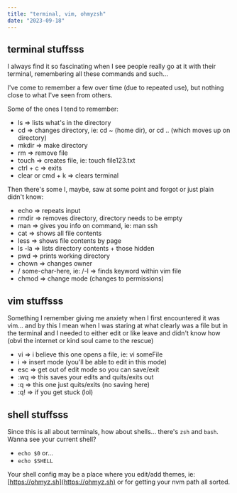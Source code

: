 ```yaml
---
title: "terminal, vim, ohmyzsh"
date: "2023-09-18"
---
```


## terminal stuffsss
I always find it so fascinating when I see people really go at it with their terminal, remembering all these commands and such...

I've come to remember a few over time (due to repeated use), but nothing close to what I've seen from others.

Some of the ones I tend to remember:
* ls => lists what's in the directory
* cd => changes directory, ie: cd ~ (home dir), or cd .. (which moves up on directory)
* mkdir => make directory
* rm => remove file
* touch => creates file, ie: touch file123.txt
* ctrl + c => exits
* clear or cmd + k => clears terminal

Then there's some I, maybe, saw at some point and forgot or just plain didn't know:
* echo => repeats input
* rmdir => removes directory, directory needs to be empty
* man => gives you info on command, ie: man ssh
* cat => shows all file contents
* less => shows file contents by page
* ls -la => lists directory contents + those hidden
* pwd => prints working directory
* chown => changes owner
* / some-char-here, ie: /-l => finds keyword within vim file
* chmod => change mode (changes to permissions)

## vim stuffsss
Something I remember giving me anxiety when I first encountered it was vim... and by this I mean when I was staring at what clearly was a file but in the terminal and I needed to either edit or like leave and didn't know how (obvi the internet or kind soul came to the rescue)
* vi => i believe this one opens a file, ie: vi someFile
* i => insert mode (you'll be able to edit in this mode)
* esc => get out of edit mode so you can save/exit
* :wq => this saves your edits and quits/exits out
* :q => this one just quits/exits (no saving here)
* :q! => if you get stuck (lol)

## shell stuffsss
Since this is all about terminals, how about shells... there's `zsh` and `bash`. Wanna see your current shell?
* `echo $0` or...
* `echo $SHELL`

Your shell config may be a place where you edit/add themes, ie: [https://ohmyz.sh](https://ohmyz.sh) or for getting your nvm path all sorted.
